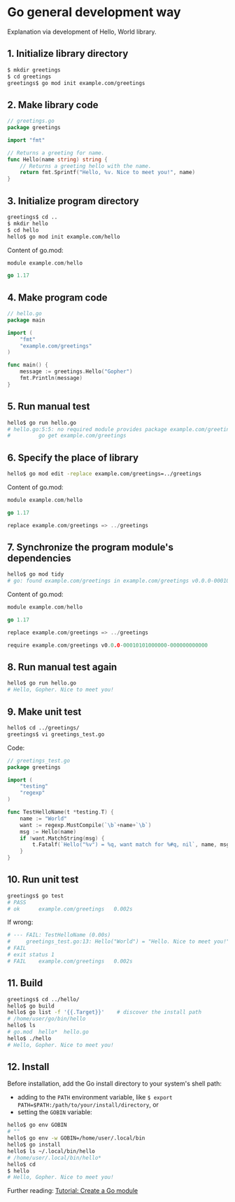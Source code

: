# Go general development way

Explanation via development of Hello, World library.

## 1. Initialize library directory

```bash
$ mkdir greetings
$ cd greetings
greetings$ go mod init example.com/greetings
```

## 2. Make library code

```go
// greetings.go
package greetings

import "fmt"

// Returns a greeting for name.
func Hello(name string) string {
    // Returns a greeting hello with the name.
    return fmt.Sprintf("Hello, %v. Nice to meet you!", name)
}
```

## 3. Initialize program directory

```bash
greetings$ cd ..
$ mkdir hello
$ cd hello
hello$ go mod init example.com/hello
```

Content of go.mod:

```go
module example.com/hello

go 1.17
```

## 4. Make program code

```go
// hello.go
package main

import (
    "fmt"
    "example.com/greetings"
)

func main() {
    message := greetings.Hello("Gopher")
    fmt.Println(message)
}
```

## 5. Run manual test

```bash
hello$ go run hello.go
# hello.go:5:5: no required module provides package example.com/greetings; to add it:
#         go get example.com/greetings
```

## 6. Specify the place of library

```bash
hello$ go mod edit -replace example.com/greetings=../greetings
```

Content of go.mod:

```go
module example.com/hello

go 1.17

replace example.com/greetings => ../greetings
```

## 7. Synchronize the program module's dependencies

```bash
hello$ go mod tidy
# go: found example.com/greetings in example.com/greetings v0.0.0-00010101000000-000000000000
```

Content of go.mod:

```go
module example.com/hello

go 1.17

replace example.com/greetings => ../greetings

require example.com/greetings v0.0.0-00010101000000-000000000000
```

## 8. Run manual test again

```bash
hello$ go run hello.go
# Hello, Gopher. Nice to meet you!
```

## 9. Make unit test

```bash
hello$ cd ../greetings/
greetings$ vi greetings_test.go
```

Code:

```go
// greetings_test.go
package greetings

import (
    "testing"
    "regexp"
)

func TestHelloName(t *testing.T) {
    name := "World"
    want := regexp.MustCompile(`\b`+name+`\b`)
    msg := Hello(name)
    if !want.MatchString(msg) {
        t.Fatalf(`Hello("%v") = %q, want match for %#q, nil`, name, msg, want)
    }
}
```

## 10. Run unit test

```bash
greetings$ go test
# PASS
# ok      example.com/greetings   0.002s
```

If wrong:

```bash
# --- FAIL: TestHelloName (0.00s)
#     greetings_test.go:13: Hello("World") = "Hello. Nice to meet you!", want match for `\bWorld\b`, nil
# FAIL
# exit status 1
# FAIL    example.com/greetings   0.002s
```

## 11. Build

```bash
greetings$ cd ../hello/
hello$ go build
hello$ go list -f '{{.Target}}'    # discover the install path
# /home/user/go/bin/hello
hello$ ls
# go.mod  hello*  hello.go
hello$ ./hello
# Hello, Gopher. Nice to meet you!
```

## 12. Install

Before installation, add the Go install directory to your system's shell path:

- adding to the `PATH` environment variable, like `$ export PATH=$PATH:/path/to/your/install/directory`, or
- setting the `GOBIN` variable:

```bash
hello$ go env GOBIN
# ""
hello$ go env -w GOBIN=/home/user/.local/bin
hello$ go install
hello$ ls ~/.local/bin/hello
# /home/user/.local/bin/hello*
hello$ cd
$ hello
# Hello, Gopher. Nice to meet you!
```



Further reading: [Tutorial: Create a Go module](https://go.dev/doc/tutorial/create-module)
